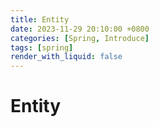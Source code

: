 ```yaml
---
title: Entity
date: 2023-11-29 20:10:00 +0800
categories: [Spring, Introduce]
tags: [spring]
render_with_liquid: false
---
```

# Entity
